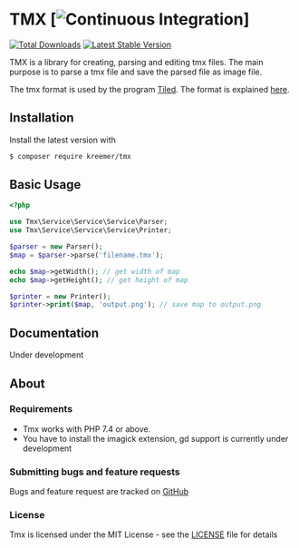 # TMX [![Continuous Integration](https://github.com/kreemer/tmx/actions/workflows/continuous-integration.yaml/badge.svg?branch=main)]


[![Total Downloads](https://img.shields.io/packagist/dt/kreemer/tmx.svg)](https://packagist.org/packages/kreemer/tmx)
[![Latest Stable Version](https://img.shields.io/packagist/v/kreemer/tmx.svg)](https://packagist.org/packages/kreemer/tmx)

TMX is a library for creating, parsing and editing tmx files. The main purpose is to parse a tmx file and save the parsed file as image file.

The tmx format is used by the program [Tiled](https://www.mapeditor.org). The format is explained [here](https://doc.mapeditor.org/en/stable/reference/tmx-map-format/).

## Installation

Install the latest version with

```bash
$ composer require kreemer/tmx
```

## Basic Usage

```php
<?php

use Tmx\Service\Service\Service\Parser;
use Tmx\Service\Service\Service\Printer;

$parser = new Parser();
$map = $parser->parse('filename.tmx');

echo $map->getWidth(); // get width of map
echo $map->getHeight(); // get height of map

$printer = new Printer();
$printer->print($map, 'output.png'); // save map to output.png
```

## Documentation

Under development

## About

### Requirements

- Tmx works with PHP 7.4 or above.
- You have to install the imagick extension, gd support is currently under development


### Submitting bugs and feature requests

Bugs and feature request are tracked on [GitHub](https://github.com/kreemer/tmx/issues)

### License

Tmx is licensed under the MIT License - see the [LICENSE](LICENSE) file for details

